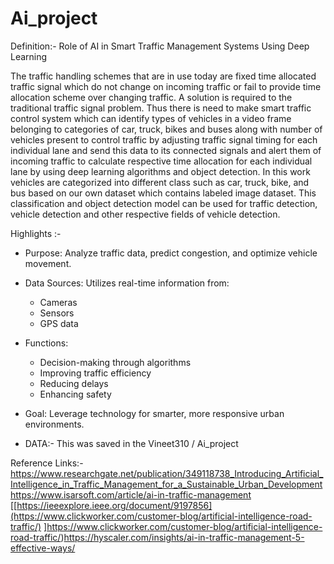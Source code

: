 # Ai_project

Definition:- Role of AI in Smart Traffic Management Systems Using Deep Learning

The traffic handling schemes that are in use today are fixed time allocated traffic signal which do not change on incoming traffic or fail to provide time allocation scheme over changing traffic. A solution is required to the traditional traffic signal problem. Thus there is need to make smart traffic control system which can identify types of vehicles in a video frame belonging to categories of car, truck, bikes and buses along with number of vehicles present to control traffic by adjusting traffic signal timing for each individual lane and send this data to its connected signals and alert them of incoming traffic to calculate respective time allocation for each individual lane by using deep learning algorithms and object detection. In this work vehicles are categorized into different class such as car, truck, bike, and bus based on our own dataset which contains labeled image dataset. This classification and object detection model can be used for traffic detection, vehicle detection and other respective fields of vehicle detection.

Highlights :-

- Purpose: Analyze traffic data, predict congestion, and optimize vehicle movement.
- Data Sources: Utilizes real-time information from:
  - Cameras
  - Sensors
  - GPS data
- Functions:
  - Decision-making through algorithms
  - Improving traffic efficiency
  - Reducing delays
  - Enhancing safety
- Goal: Leverage technology for smarter, more responsive urban environments.

- DATA:- This was saved in the Vineet310 / Ai_project

Reference Links:-
https://www.researchgate.net/publication/349118738_Introducing_Artificial_Intelligence_in_Traffic_Management_for_a_Sustainable_Urban_Development
https://www.isarsoft.com/article/ai-in-traffic-management
[[https://ieeexplore.ieee.org/document/9197856](https://www.clickworker.com/customer-blog/artificial-intelligence-road-traffic/)
]https://www.clickworker.com/customer-blog/artificial-intelligence-road-traffic/)https://hyscaler.com/insights/ai-in-traffic-management-5-effective-ways/

  
